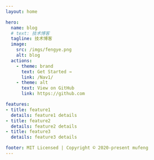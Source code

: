 ```yaml
---
layout: home

hero:
  name: blog
  # text: 技术博客
  tagline: 技术博客
  image:
    src: /imgs/fengye.png
    alt: blog
  actions:
    - theme: brand
      text: Get Started →
      link: /Nav1/
    - theme: alt
      text: View on GitHub
      link: https://github.com

features:
- title: feature1
  details: feature1 details
- title: feature2
  details: feature2 details
- title: feature3
  details: feature3 details

footer: MIT Licensed | Copyright © 2020-present mufeng
---
```

